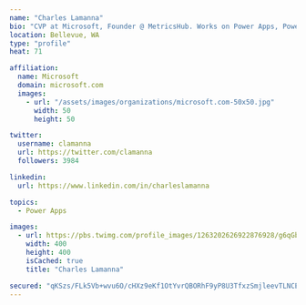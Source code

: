 ```yaml
---
name: "Charles Lamanna"
bio: "CVP at Microsoft, Founder @ MetricsHub. Works on Power Apps, Power Automate, Power Virtual Agent, Common Data Service and Dynamics 365."
location: Bellevue, WA
type: "profile"
heat: 71

affiliation:
  name: Microsoft
  domain: microsoft.com
  images:
    - url: "/assets/images/organizations/microsoft.com-50x50.jpg"
      width: 50
      height: 50

twitter:
  username: clamanna
  url: https://twitter.com/clamanna
  followers: 3984

linkedin:
  url: https://www.linkedin.com/in/charleslamanna

topics:
  - Power Apps

images:
  - url: https://pbs.twimg.com/profile_images/1263202626922876928/g6qGbHZ-_400x400.jpg
    width: 400
    height: 400
    isCached: true
    title: "Charles Lamanna"

secured: "qKSzs/FLk5Vb+wvu6O/cHXz9eKf1OtYvrQBORhF9yP8U3TfxzSmjleevTLNCEVHzWVze/MBAJ+CgkmIb8d7DB645guH3cf+rpsNpuv9HDLjipREus9lCVYOiHsf9NVjKSUboiPMbbKzxDsnxXqeMUkLi9/6+ElDtl2e7yeAA0odGfiVM+bQsH9YZpXoac6/9T62+jm+G0MYXGZIrNaE+QJIKvybrH2fYEFEVUDpb+fBCrrr3gdWL1mOG3kM0n18r4Bjm4ucMNJbxFD4/rQqzf8kvx73iWMHTLaPY/YfH5xPyEO3P68dIim/Z2XABAwM7cegpFBGyv5EYJRhrQMeKkmwl0cJcG75WS90wwz6vnflCw6k51RZLiRkzEsUIImNnkhZfAUkdNHs5PE7C9ZVJUlSyPia0SM+m8xWRyiSf39s=;b5PvLKlgNyr/KP0r/81WbA=="
---
```


